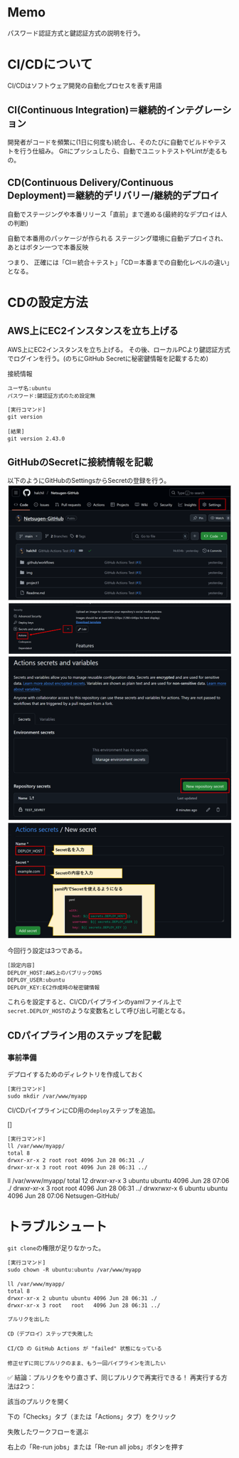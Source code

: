 
# Memo
パスワード認証方式と鍵認証方式の説明を行う。

# CI/CDについて

 CI/CDはソフトウェア開発の自動化プロセスを表す用語

## CI(Continuous Integration)＝継続的インテグレーション

開発者がコードを頻繁に(1日に何度も)統合し、そのたびに自動でビルドやテストを行う仕組み。
Gitにプッシュしたら、自動でユニットテストやLintが走るもの。

## CD(Continuous Delivery/Continuous Deployment)＝継続的デリバリー/継続的デプロイ

自動でステージングや本番リリース「直前」まで進める(最終的なデプロイは人の判断)

自動で本番用のパッケージが作られる
ステージング環境に自動デプロイされ、あとはボタン一つで本番反映

つまり、
正確には「CI＝統合＋テスト」「CD＝本番までの自動化レベルの違い」となる。


# CDの設定方法

## AWS上にEC2インスタンスを立ち上げる

AWS上にEC2インスタンスを立ち上げる。
その後、ローカルPCより鍵認証方式でログインを行う。(のちにGitHub Secretに秘密鍵情報を記載するため)


接続情報
```
ユーザ名:ubuntu
パスワード:鍵認証方式のため設定無
```

```
[実行コマンド]
git version

[結果]
git version 2.43.0
```

## GitHubのSecretに接続情報を記載

以下のようにGitHubのSettingsからSecretの登録を行う。
![img](./img/img-cd-01.png)
![img](./img/img-cd-02.png)
![img](./img/img-cd-03.png)
![img](./img/img-cd-04.png)

今回行う設定は3つである。

```
[設定内容]
DEPLOY_HOST:AWS上のパブリックDNS
DEPLOY_USER:ubuntu
DEPLOY_KEY:EC2作成時の秘密鍵情報
```

これらを設定すると、CI/CDパイプラインのyamlファイル上で`secret.DEPLOY_HOST`のような変数名として呼び出し可能となる。

## CDパイプライン用のステップを記載


### 事前準備
デプロイするためのディレクトリを作成しておく

```
[実行コマンド]
sudo mkdir /var/www/myapp
```

CI/CDパイプラインにCD用の`deploy`ステップを追加。

[]

```
[実行コマンド]
ll /var/www/myapp/
total 8
drwxr-xr-x 2 root root 4096 Jun 28 06:31 ./
drwxr-xr-x 3 root root 4096 Jun 28 06:31 ../
```

ll /var/www/myapp/
total 12
drwxr-xr-x 3 ubuntu ubuntu 4096 Jun 28 07:06 ./
drwxr-xr-x 3 root   root   4096 Jun 28 06:31 ../
drwxrwxr-x 6 ubuntu ubuntu 4096 Jun 28 07:06 Netsugen-GitHub/

# トラブルシュート

`git clone`の権限が足りなかった。
```
[実行コマンド]
sudo chown -R ubuntu:ubuntu /var/www/myapp

ll /var/www/myapp/
total 8
drwxr-xr-x 2 ubuntu ubuntu 4096 Jun 28 06:31 ./
drwxr-xr-x 3 root   root   4096 Jun 28 06:31 ../
```

    プルリクを出した

    CD（デプロイ）ステップで失敗した

    CI/CD の GitHub Actions が "failed" 状態になっている

    修正せずに同じプルリクのまま、もう一回パイプラインを流したい

✅ 結論：プルリクをやり直さず、同じプルリクで再実行できる！
再実行する方法は2つ：

該当のプルリクを開く

下の「Checks」タブ（または「Actions」タブ）をクリック

失敗したワークフローを選ぶ

右上の「Re-run jobs」または「Re-run all jobs」ボタンを押す